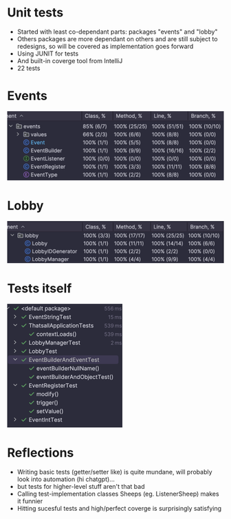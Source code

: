 # Unit tests
- Started with least co-dependant parts: packages "events" and "lobby"
- Others packages are more dependant on others and are still subject to redesigns, so will be covered as implementation goes forward
- Using JUNIT for tests
- And built-in coverge tool from IntelliJ
- 22 tests

# Events
![img.png](img.png)

# Lobby
![img_1.png](img_1.png)

# Tests itself

![img_2.png](img_2.png)

# Reflections
- Writing basic tests (getter/setter like) is quite mundane, will probably look into automation (hi chatgpt)...
- but tests for higher-level stuff aren't that bad
- Calling test-implementation classes Sheeps (eg. ListenerSheep) makes it funnier
- Hitting sucesful tests and high/perfect coverge is surprisingly satisfying
